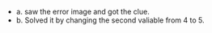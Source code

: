 - a. saw the error image and got the clue.
- b. Solved it by changing the second valiable from 4 to 5. 